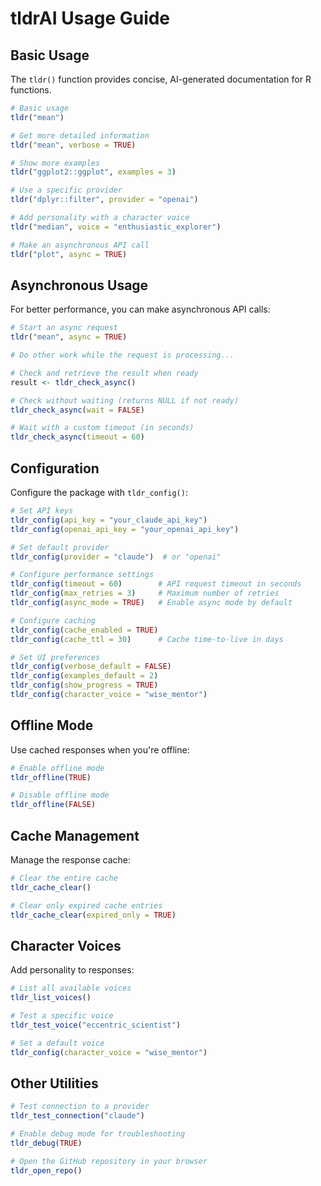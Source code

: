 # tldrAI Usage Guide

## Basic Usage

The `tldr()` function provides concise, AI-generated documentation for R functions.

```r
# Basic usage
tldr("mean")

# Get more detailed information
tldr("mean", verbose = TRUE)

# Show more examples
tldr("ggplot2::ggplot", examples = 3)

# Use a specific provider
tldr("dplyr::filter", provider = "openai")

# Add personality with a character voice
tldr("median", voice = "enthusiastic_explorer")

# Make an asynchronous API call
tldr("plot", async = TRUE)
```

## Asynchronous Usage

For better performance, you can make asynchronous API calls:

```r
# Start an async request
tldr("mean", async = TRUE)

# Do other work while the request is processing...

# Check and retrieve the result when ready
result <- tldr_check_async()

# Check without waiting (returns NULL if not ready)
tldr_check_async(wait = FALSE)

# Wait with a custom timeout (in seconds)
tldr_check_async(timeout = 60)
```

## Configuration

Configure the package with `tldr_config()`:

```r
# Set API keys
tldr_config(api_key = "your_claude_api_key")
tldr_config(openai_api_key = "your_openai_api_key")

# Set default provider
tldr_config(provider = "claude")  # or "openai"

# Configure performance settings
tldr_config(timeout = 60)        # API request timeout in seconds
tldr_config(max_retries = 3)     # Maximum number of retries
tldr_config(async_mode = TRUE)   # Enable async mode by default

# Configure caching
tldr_config(cache_enabled = TRUE)
tldr_config(cache_ttl = 30)      # Cache time-to-live in days

# Set UI preferences
tldr_config(verbose_default = FALSE)
tldr_config(examples_default = 2)
tldr_config(show_progress = TRUE)
tldr_config(character_voice = "wise_mentor")
```

## Offline Mode

Use cached responses when you're offline:

```r
# Enable offline mode
tldr_offline(TRUE)

# Disable offline mode
tldr_offline(FALSE)
```

## Cache Management

Manage the response cache:

```r
# Clear the entire cache
tldr_cache_clear()

# Clear only expired cache entries
tldr_cache_clear(expired_only = TRUE)
```

## Character Voices

Add personality to responses:

```r
# List all available voices
tldr_list_voices()

# Test a specific voice
tldr_test_voice("eccentric_scientist")

# Set a default voice
tldr_config(character_voice = "wise_mentor")
```

## Other Utilities

```r
# Test connection to a provider
tldr_test_connection("claude")

# Enable debug mode for troubleshooting
tldr_debug(TRUE)

# Open the GitHub repository in your browser
tldr_open_repo()
```